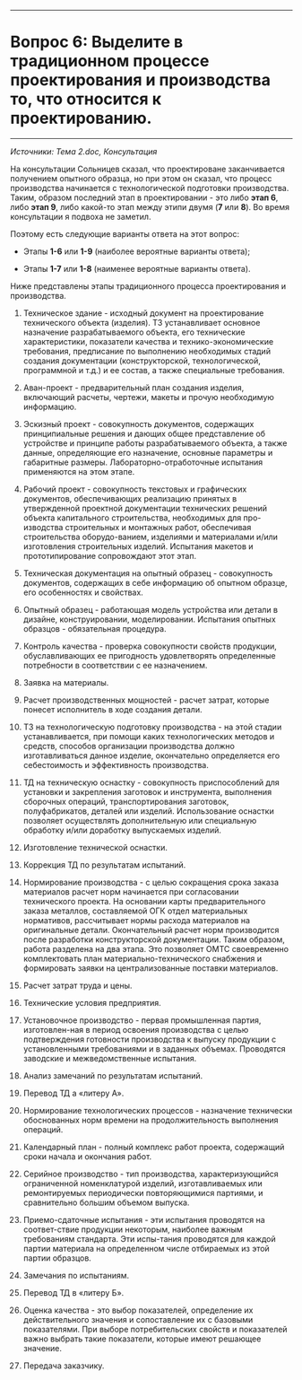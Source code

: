 ___
# Вопрос 6: Выделите в традиционном процессе проектирования и производства то, что относится к проектированию.
___

*Источники: Тема 2.doc, Консультация*

На консультации Сольницев сказал, что проектироване заканчивается получением опытного образца, но при этом он сказал, что процесс производства начинается с технологической подготовки производства. Таким, образом последний этап в проектировании - это либо **этап 6**, либо **этап 9**, либо какой-то этап между этипи двумя (**7** или **8**). Во время консультации я подвоха не заметил.

Поэтому есть следующие варианты ответа на этот вопрос:

- Этапы **1-6** или **1-9** (наиболее вероятные варианты ответа);

- Этапы **1-7** или **1-8** (наименее вероятные варианты ответа).

Ниже представлены этапы традиционного процесса проектирования и производства.

1. Техническое здание - исходный документ на проектирование технического объекта (изделия). ТЗ устанавливает основное назначение разрабатываемого объекта, его технические характеристики, показатели качества и технико-экономические требования, предписание по выполнению необходимых стадий создания документации (конструкторской, технологической, программной и т.д.) и ее состав, а также специальные требования.

2. Аван-проект - предварительный план создания изделия, включающий расчеты, чертежи, макеты и прочую необходимую информацию.

3. Эскизный проект - совокупность документов, содержащих принципиальные решения и дающих общее представление об устройстве и принципе работы разрабатываемого объекта, а также данные, определяющие его назначение, основные параметры и габаритные размеры. Лабораторно-отработочные испытания применяются на этом этапе.

4. Рабочий проект - совокупность текстовых и графических документов, обеспечивающих реализацию принятых в утвержденной проектной документации технических решений объекта капитального строительства, необходимых для про-изводства строительных и монтажных работ, обеспечивая строительства оборудо-ванием, изделиями и материалами и/или изготовления строительных изделий. Испытания макетов и прототипирование сопровождают этот этап.

5. Техническая документация на опытный образец - совокупность документов, содержащих в себе информацию об опытном образце, его особенностях и свойствах.

6. Опытный образец - работающая модель устройства или детали в дизайне, конструировании, моделировании. Испытания опытных образцов - обязательная процедура.

7. Контроль качества - проверка совокупности свойств продукции, обуславливающих ее пригодность удовлетворять определенные потребности в соответствии с ее назначением.

8. Заявка на материалы.

9. Расчет производственных мощностей - расчет затрат, которые понесет исполнитель в ходе создания детали.

10. ТЗ	на технологическую подготовку производства - на этой стадии устанавливается, при помощи каких технологических методов и средств, способов организации производства должно изготавливаться данное изделие, окончательно определяется его себестоимость и эффективность производства.

11. ТД	 на техническую оснастку - совокупность приспособлений для установки и закрепления заготовок и инструмента, выполнения сборочных операций, транспортирования заготовок, полуфабрикатов, деталей или изделий. Использование оснастки позволяет осуществлять дополнительную или специальную обработку и/или доработку выпускаемых изделий.

12. Изготовление технической оснастки.

13. Коррекция ТД по результатам испытаний.

14. Нормирование производства - с целью сокращения срока заказа материалов расчет норм начинается при согласовании технического проекта. На основании карты предварительного заказа металлов, составляемой ОГК отдел материальных нормативов, рассчитывает нормы расхода материалов на оригинальные детали. Окончательный расчет норм производится после разработки конструкторской документации. Таким образом, работа разделена на два этапа. Это позволяет ОМТС своевременно комплектовать план материально-технического снабжения и формировать заявки на централизованные поставки материалов.

15. Расчет затрат труда и цены.

16. Технические условия предприятия.

17. Установочное производство - первая промышленная партия, изготовлен-ная в период освоения производства с целью подтверждения готовности производства к выпуску продукции с установленными требованиями и в заданных объемах. Проводятся заводские и межведомственные испытания.

18. Анализ замечаний по результатам испытаний.

19. Перевод	ТД а «литеру А».

20. Нормирование	технологических процессов - назначение технически обоснованных норм времени на продолжительность выполнения операций.

21. Календарный план - полный комплекс работ проекта, содержащий сроки начала и окончания работ.

22. Серийное	производство - тип производства, характеризующийся ограниченной номенклатурой изделий, изготавливаемых или ремонтируемых периодически повторяющимися партиями, и сравнительно большим объемом выпуска.

23. Приемо-сдаточные	испытания - эти испытания проводятся на соответ-ствие продукции некоторым, наиболее важным требованиям стандарта. Эти испы-тания проводятся для каждой партии материала на определенном числе отбираемых из этой партии образцов.

24. Замечания по испытаниям.

25. Перевод ТД в «литеру Б».

26. Оценка качества - это выбор показателей, определение их действительного значения и сопоставление их с базовыми показателями. При выборе потребительских свойств и показателей важно выбрать такие показатели, которые имеют решающее значение.

27. Передача заказчику.

